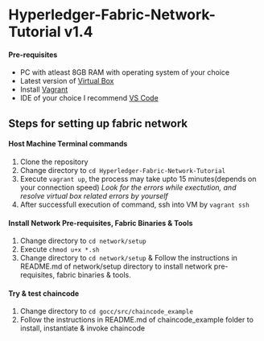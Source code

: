 # Hyperledger-Fabric-Network-Tutorial v1.4

#### Pre-requisites
- PC with atleast 8GB RAM with operating system of your choice
- Latest version of  [Virtual Box](https://www.virtualbox.org/wiki/Downloads)
- Install [Vagrant](https://www.vagrantup.com/downloads.html)
- IDE of your choice I recommend [VS Code](https://code.visualstudio.com/download)

## Steps for setting up fabric network
#### Host Machine Terminal commands
1. Clone the repository
2. Change directory to `cd Hyperledger-Fabric-Network-Tutorial`
3. Execute `vagrant up`, the process may take upto 15 minutes(depends on your connection speed)  _Look for the errors while exectution, and resolve virtual box related errors by yourself_
4. After successfull execution of command, ssh into VM by `vagrant ssh`

#### Install Network Pre-requisites, Fabric Binaries & Tools
1. Change directory to `cd network/setup`
2. Execute `chmod u+x *.sh`
3. Change directory to `cd network/setup` & Follow the instructions in README.md of network/setup directory to install network pre-requisites, fabric binaries & tools.

#### Try & test chaincode
1. Change directory to `cd gocc/src/chaincode_example`
2. Follow the instructions in README.md of chaincode_example folder to install, instantiate & invoke chaincode
